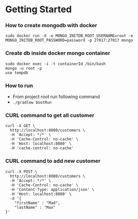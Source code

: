# Getting Started

### How to create mongodb with docker

```
sudo docker run -d -e MONGO_INITDB_ROOT_USERNAME=root -e MONGO_INITDB_ROOT_PASSWORD=password -p 27017:27017 mongo
```

### Create db inside docker mongo container
```
sudo docker exec -i -t containerId /bin/bash
mongo -u root -p
use tempdb
```

### How to run

- From project root run following command
- `./gradlew bootRun`

### CURL command to get all customer

```
curl -X GET \
  http://localhost:8080/customers \
  -H 'Accept: */*' \
  -H 'Cache-Control: no-cache' \
  -H 'Host: localhost:8080' \
  -H 'cache-control: no-cache'
```

### CURL command to add new customer

```
curl -X POST \
  http://localhost:8080/customers \
  -H 'Accept: */*' \
  -H 'Cache-Control: no-cache' \
  -H 'Content-Type: application/json' \
  -H 'Host: localhost:8080' \
  -d '{
	"firstName" : "Mad",
	"lastName" : "Max"
}'
```